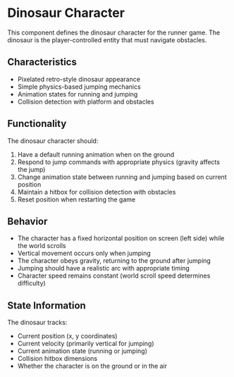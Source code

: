 # Dinosaur Character

This component defines the dinosaur character for the runner game. The dinosaur is the player-controlled entity that must navigate obstacles.

## Characteristics
- Pixelated retro-style dinosaur appearance
- Simple physics-based jumping mechanics
- Animation states for running and jumping
- Collision detection with platform and obstacles

## Functionality
The dinosaur character should:
1. Have a default running animation when on the ground
2. Respond to jump commands with appropriate physics (gravity affects the jump)
3. Change animation state between running and jumping based on current position
4. Maintain a hitbox for collision detection with obstacles
5. Reset position when restarting the game

## Behavior
- The character has a fixed horizontal position on screen (left side) while the world scrolls
- Vertical movement occurs only when jumping
- The character obeys gravity, returning to the ground after jumping
- Jumping should have a realistic arc with appropriate timing
- Character speed remains constant (world scroll speed determines difficulty)

## State Information
The dinosaur tracks:
- Current position (x, y coordinates)
- Current velocity (primarily vertical for jumping)
- Current animation state (running or jumping)
- Collision hitbox dimensions
- Whether the character is on the ground or in the air